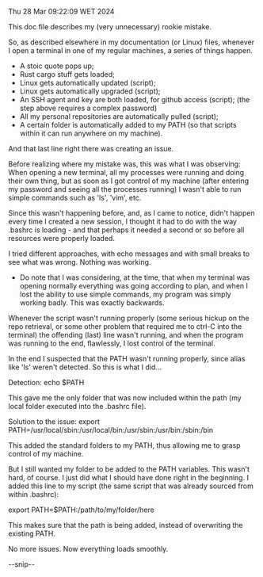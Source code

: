 Thu 28 Mar 09:22:09 WET 2024

This doc file describes my (very unnecessary) rookie mistake.

So, as described elsewhere in my documentation (or Linux) files, whenever I open a terminal in one of my regular machines, a series of things happen.

- A stoic quote pops up;
- Rust cargo stuff gets loaded;
- Linux gets automatically updated (script);
- Linux gets automatically upgraded (script);
- An SSH agent and key are both loaded, for github access (script);
(the step above requires a complex password)
- All my personal repositories are automatically pulled (script);
- A certain folder is automatically added to my PATH (so that scripts within it can run anywhere on my machine).

And that last line right there was creating an issue.

Before realizing where my mistake was, this was what I was observing:
When opening a new terminal, all my processes were running and doing their own thing, but as soon as I got control of my machine (after entering my password and seeing all the processes running) I wasn't able to run simple commands such as 'ls', 'vim', etc.

Since this wasn't happening before, and, as I came to notice, didn't happen every time I created a new session, I thought it had to do with the way .bashrc is loading - and that perhaps it needed a second or so before all resources were properly loaded.

I tried different approaches, with echo messages and with small breaks to see what was wrong. Nothing was working.

- Do note that I was considering, at the time, that when my terminal was opening normally everything was going according to plan, and when I lost the ability to use simple commands, my program was simply working badly. This was exactly backwards.

Whenever the script wasn't running properly (some serious hickup on the repo retrieval, or some other problem that required me to ctrl-C into the terminal) the offending (last) line wasn't running, and when the program was running to the end, flawlessly, I lost control of the terminal.

In the end I suspected that the PATH wasn't running properly, since alias like 'ls' weren't detected. So this is what I did...

Detection:
echo $PATH

This gave me the only folder that was now included within the path (my local folder executed into the .bashrc file).

Solution to the issue:
export PATH=/usr/local/sbin:/usr/local/bin:/usr/sbin:/usr/bin:/sbin:/bin

This added the standard folders to my PATH, thus allowing me to grasp control of my machine.

But I still wanted my folder to be added to the PATH variables. 
This wasn't hard, of course. I just did what I should have done right in the beginning. I added this line to my script (the same script that was already sourced from within .bashrc):

export PATH=$PATH:/path/to/my/folder/here

This makes sure that the path is being added, instead of overwriting the existing PATH.

No more issues. Now everything loads smoothly.

--snip--
